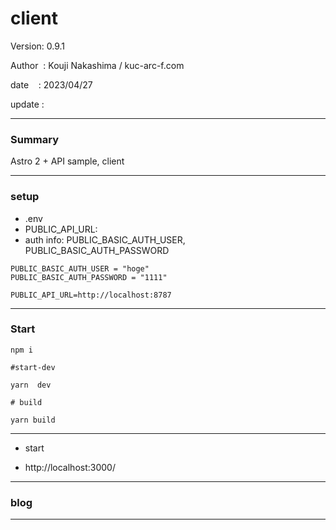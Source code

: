 ﻿# client

 Version: 0.9.1

 Author  : Kouji Nakashima / kuc-arc-f.com

 date    : 2023/04/27 

 update  :

***
### Summary

Astro 2 + API sample, client

***
### setup
* .env
* PUBLIC_API_URL:
* auth info: PUBLIC_BASIC_AUTH_USER, PUBLIC_BASIC_AUTH_PASSWORD

```
PUBLIC_BASIC_AUTH_USER = "hoge"
PUBLIC_BASIC_AUTH_PASSWORD = "1111"

PUBLIC_API_URL=http://localhost:8787
```

***
### Start

```
npm i

#start-dev

yarn  dev

# build

yarn build
```

***
* start

* http://localhost:3000/

***
### blog

***

